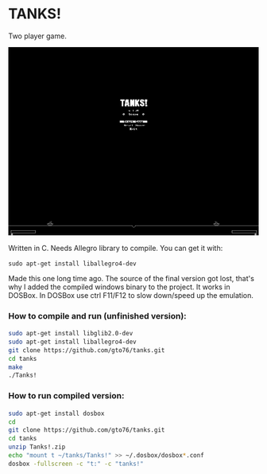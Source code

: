 TANKS!
======

Two player game.

![Alt text](/doc/tanks-screenshot.png?raw=true "Screenshot of the game")

Written in C. Needs Allegro library to compile. You can get it with:
```
sudo apt-get install liballegro4-dev
```

Made this one long time ago. The source of the final version got lost, that's why I added the compiled windows binary to the project. It works in DOSBox. In DOSBox use ctrl F11/F12 to slow down/speed up the emulation.

### How to compile and run (unfinished version):
```bash
sudo apt-get install libglib2.0-dev
sudo apt-get install liballegro4-dev
git clone https://github.com/gto76/tanks.git
cd tanks
make
./Tanks!
```
### How to run compiled version:
```bash
sudo apt-get install dosbox
cd
git clone https://github.com/gto76/tanks.git
cd tanks
unzip Tanks!.zip
echo "mount t ~/tanks/Tanks!" >> ~/.dosbox/dosbox*.conf
dosbox -fullscreen -c "t:" -c "tanks!"
```

